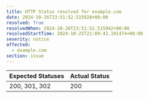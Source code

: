 ```yaml
---
title: HTTP Status resolved for example.com
date: 2024-10-26T23:51:52.515928+00:00
resolved: True
resolvedWhen: 2024-10-26T23:51:52.515942+00:00
resolvedStartTime: 2024-10-25T21:09:43.191474+00:00
severity: notice
affected:
  - example.com
section: issue
---
```


| Expected Statuses | Actual Status  |
|-------------------|----------------|
| 200, 301, 302 | 200 |
